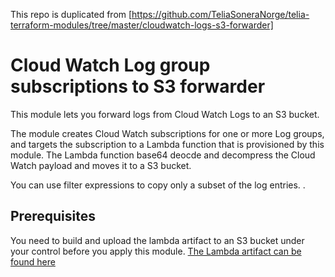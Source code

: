 This repo is duplicated from [https://github.com/TeliaSoneraNorge/telia-terraform-modules/tree/master/cloudwatch-logs-s3-forwarder]


# Cloud Watch Log group subscriptions to S3 forwarder

This module lets you forward logs from Cloud Watch Logs to an S3 bucket. 

The module creates Cloud Watch subscriptions for one or more Log groups, and targets the subscription to a Lambda function that is provisioned by this module. The Lambda function base64 deocde and decompress the Cloud Watch payload and moves it to a S3 bucket.

 
You can use filter expressions to copy only a subset of the log entries. . 

## Prerequisites  
You need to build and upload the lambda artifact to an S3 bucket  under your control before you apply this module.  [The Lambda artifact can be found here](https://github.com/TeliaSoneraNorge/cloudwatch-subscriptions-s3-writer)
